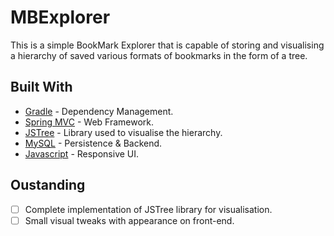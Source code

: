 # MBExplorer

This is a simple BookMark Explorer that is capable of storing and visualising a hierarchy of saved various formats of bookmarks in the form of a tree.


## Built With

* [Gradle](https://gradle.org) - Dependency Management.
* [Spring MVC](https://spring.io) - Web Framework.
* [JSTree](https://www.jstree.com) - Library used to visualise the hierarchy.
* [MySQL](https://www.mysql.com) - Persistence & Backend.
* [Javascript](https://www.javascript.com) - Responsive UI. 


## Oustanding

- [ ] Complete implementation of JSTree library for visualisation.
- [ ] Small visual tweaks with appearance on front-end.